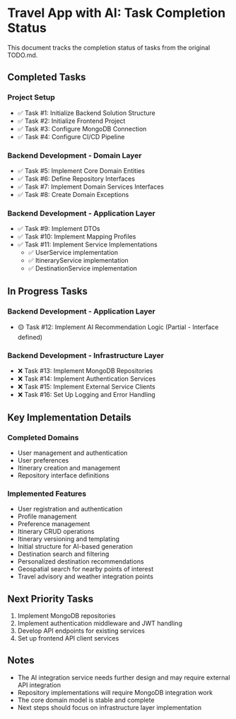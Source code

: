 # Travel App with AI: Task Completion Status

This document tracks the completion status of tasks from the original TODO.md.

## Completed Tasks

### Project Setup
- ✅ Task #1: Initialize Backend Solution Structure
- ✅ Task #2: Initialize Frontend Project
- ✅ Task #3: Configure MongoDB Connection
- ✅ Task #4: Configure CI/CD Pipeline

### Backend Development - Domain Layer
- ✅ Task #5: Implement Core Domain Entities
- ✅ Task #6: Define Repository Interfaces
- ✅ Task #7: Implement Domain Services Interfaces
- ✅ Task #8: Create Domain Exceptions

### Backend Development - Application Layer
- ✅ Task #9: Implement DTOs
- ✅ Task #10: Implement Mapping Profiles
- ✅ Task #11: Implement Service Implementations
  - ✅ UserService implementation
  - ✅ ItineraryService implementation
  - ✅ DestinationService implementation

## In Progress Tasks

### Backend Development - Application Layer
- 🟡 Task #12: Implement AI Recommendation Logic (Partial - Interface defined)

### Backend Development - Infrastructure Layer
- ❌ Task #13: Implement MongoDB Repositories
- ❌ Task #14: Implement Authentication Services
- ❌ Task #15: Implement External Service Clients
- ❌ Task #16: Set Up Logging and Error Handling

## Key Implementation Details

### Completed Domains
- User management and authentication
- User preferences
- Itinerary creation and management
- Repository interface definitions

### Implemented Features
- User registration and authentication
- Profile management
- Preference management
- Itinerary CRUD operations
- Itinerary versioning and templating
- Initial structure for AI-based generation
- Destination search and filtering
- Personalized destination recommendations
- Geospatial search for nearby points of interest
- Travel advisory and weather integration points

## Next Priority Tasks
1. Implement MongoDB repositories
2. Implement authentication middleware and JWT handling
3. Develop API endpoints for existing services
4. Set up frontend API client services

## Notes
- The AI integration service needs further design and may require external API integration
- Repository implementations will require MongoDB integration work
- The core domain model is stable and complete
- Next steps should focus on infrastructure layer implementation